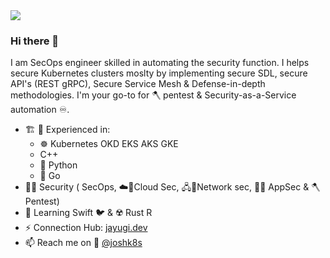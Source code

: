 <img src="https://github.com/Jayugi/spectre/blob/master/images/SRE.jpg" />

### Hi there 👋
I am SecOps engineer skilled in automating the security function.
I helps secure Kubernetes clusters moslty by implementing secure SDL, secure API's (REST gRPC), Secure Service Mesh & Defense-in-depth methodologies.
I'm your go-to for  🪓 pentest & Security-as-a-Service automation ♾️.

-  🏗️ 🧰 Experienced in:
	  -   ☸️ Kubernetes OKD EKS AKS GKE
	  -  C++
	  -  🐍 Python
	  -  🐹 Go	
- 🐱‍👤 Security ( SecOps, ☁️🔐Cloud Sec, 🖧🔐Network sec, 📱🔐 AppSec & 🪓 Pentest) 
- 🌱 Learning Swift 🐦 	 &  ☢️ Rust R
- ⚡ Connection Hub: [jayugi.dev](https://dev.to/jayugi)
- 📫 Reach me on 🦜 [@joshk8s](https://twitter.com/joshk8s) 

